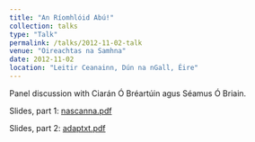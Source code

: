 ```yaml
---
title: "An Ríomhlóid Abú!"
collection: talks
type: "Talk"
permalink: /talks/2012-11-02-talk
venue: "Oireachtas na Samhna"
date: 2012-11-02
location: "Leitir Ceanainn, Dún na nGall, Éire"
---
```


Panel discussion with Ciarán Ó Bréartúin agus Séamus Ó Briain.

Slides, part 1: [nascanna.pdf](/files/nascanna.pdf)

Slides, part 2: [adaptxt.pdf](/files/adaptxt.pdf)

